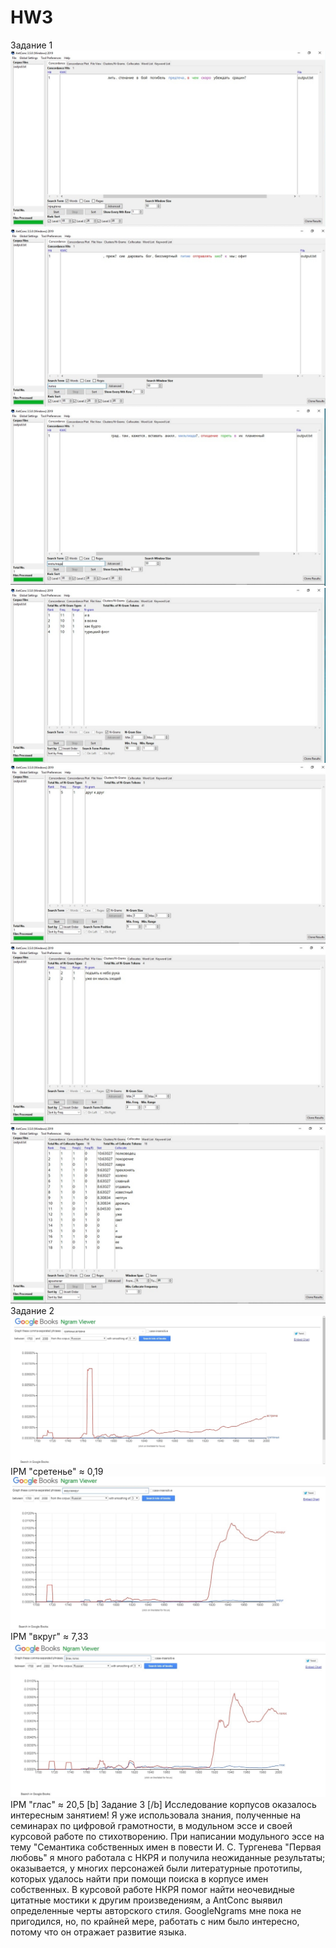 # HW3
Задание 1
![](conc1.jpg)
![](conc2.jpg)
![](conc3.jpg)
![](clust1.jpg)
![](clust2.jpg)
![](clust3.jpg)
![](coll.jpg)
Задание 2
![](ngrams1.jpg)
IPM "сретенье" ≈ 0,19
![](ngrams2.jpg)
IPM "вкруг" ≈ 7,33
![](ngrams3.jpg)
IPM "глас" ≈ 20,5
[b] Задание 3 [/b]
Исследование корпусов оказалось интересным занятием! Я уже использовала знания, полученные на семинарах по цифровой грамотности, в модульном эссе и своей курсовой работе по стихотворению. При написании модульного эссе на тему "Семантика собственных имен в повести И. С. Тургенева "Первая любовь" я много работала с НКРЯ и получила неожиданные результаты; оказывается, у многих персонажей были литературные прототипы, которых удалось найти при помощи поиска в корпусе имен собственных. В курсовой работе НКРЯ помог найти неочевидные цитатные мостики к другим произведениям, а AntConc выявил определенные черты авторского стиля. GoogleNgrams мне пока не пригодился, но, по крайней мере, работать с ним было интересно, потому что он отражает развитие языка. 
